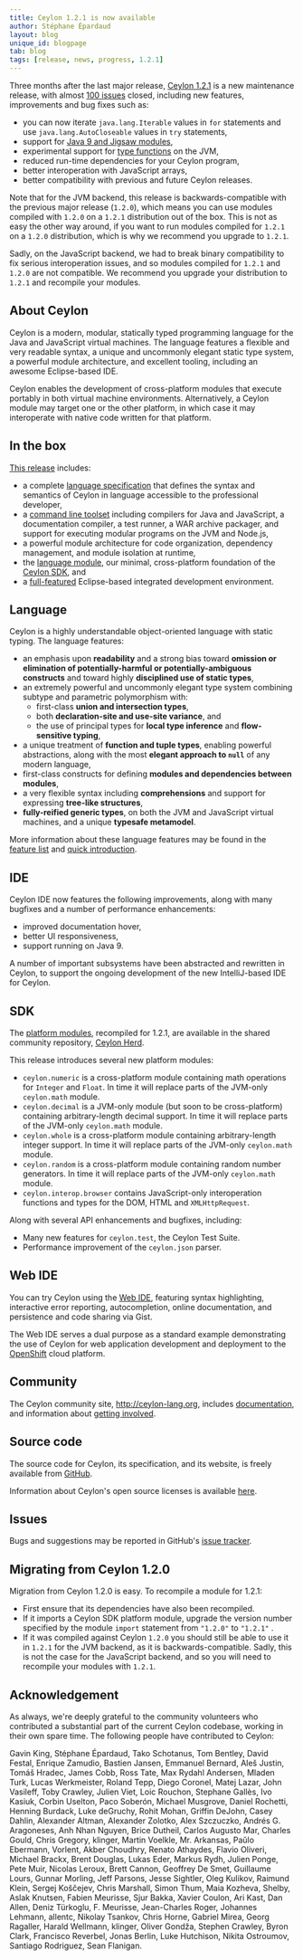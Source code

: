 ```yaml
---
title: Ceylon 1.2.1 is now available
author: Stéphane Épardaud
layout: blog
unique_id: blogpage
tab: blog
tags: [release, news, progress, 1.2.1]
---
```


[spec]: /documentation/1.2/spec
[toolset]: /documentation/1.2/reference/tool/ceylon/subcommands/index.html
[ceylon.language]: https://herd.ceylon-lang.org/modules/ceylon.language
[sdk]: https://modules.ceylon-lang.org/categories/SDK
[ide features]: /documentation/1.2/ide/features/
[Ceylon Herd]: https://herd.ceylon-lang.org
[documentation]: /documentation/1.2
[license]: /code/licenses/
[community]: /community/
[download]: /download/
[git]: https://github.com/ceylon
[issues]: /code/issues
[Web IDE]: http://try.ceylon-lang.org
[quick-intro]: /documentation/1.2/introduction/
[OpenShift]: http://openshift.com

Three months after the last major release,
[Ceylon 1.2.1][download] is a new maintenance release, 
with almost [100 issues][] closed, including new features,
improvements and bug fixes such as:

- you can now iterate `java.lang.Iterable` values in `for` statements
  and use `java.lang.AutoCloseable` values in `try` statements,
- support for [Java 9 and Jigsaw modules](/blog/2015/12/17/java9-jigsaw),
- experimental support for [type functions][] on the JVM,
- reduced run-time dependencies for your Ceylon program,
- better interoperation with JavaScript arrays,
- better compatibility with previous and future Ceylon releases. 

Note that for the JVM backend, this release is backwards-compatible
with the previous major release (`1.2.0`), which means you can use
modules compiled with `1.2.0` on a `1.2.1` distribution out of the box.
This is not as easy the other way around, if you want to run modules
compiled for `1.2.1` on a `1.2.0` distribution, which is why we 
recommend you upgrade to `1.2.1`.

Sadly, on the JavaScript backend, we had to break binary compatibility
to fix serious interoperation issues, and so modules compiled for `1.2.1`
and `1.2.0` are not compatible. We recommend you upgrade your distribution
to `1.2.1` and recompile your modules.

[type functions]: /blog/2015/06/03/generic-function-refs/
[100 issues]: https://github.com/ceylon/ceylon/issues?q=is%3Aissue+milestone%3A1.2.1+is%3Aclosed

## About Ceylon

Ceylon is a modern, modular, statically typed programming 
language for the Java and JavaScript virtual machines. The
language features a flexible and very readable syntax, a 
unique and uncommonly elegant static type system, a powerful 
module architecture, and excellent tooling, including an 
awesome Eclipse-based IDE.

Ceylon enables the development of cross-platform modules 
that execute portably in both virtual machine environments. 
Alternatively, a Ceylon module may target one or the other 
platform, in which case it may interoperate with native code 
written for that platform.

## In the box

[This release][download] includes:

- a complete [language specification][spec] that defines the 
  syntax and semantics of Ceylon in language accessible to 
  the professional developer,
- a [command line toolset][toolset] including compilers for 
  Java and JavaScript, a documentation compiler, a test 
  runner, a WAR archive packager, and support for executing 
  modular programs on the JVM and Node.js,
- a powerful module architecture for code organization,
  dependency management, and module isolation at runtime,
- the [language module][ceylon.language], our minimal, 
  cross-platform foundation of the [Ceylon SDK][sdk], and
- a [full-featured][ide features] Eclipse-based integrated 
  development environment.

## Language

Ceylon is a highly understandable object-oriented language 
with static typing. The language features:

- an emphasis upon __readability__ and a strong bias toward 
  __omission or elimination of potentially-harmful or 
  potentially-ambiguous constructs__ and toward highly 
  __disciplined use of static types__,
- an extremely powerful and uncommonly elegant type system 
  combining subtype and parametric polymorphism with:
  - first-class __union and intersection types__, 
  - both __declaration-site and use-site variance__, and
  - the use of principal types for __local type inference__ 
    and __flow-sensitive typing__,
- a unique treatment of __function and tuple types__, 
  enabling powerful abstractions, along with the most 
  __elegant approach to `null`__ of any modern language, 
- first-class constructs for defining __modules and 
  dependencies between modules__,
- a very flexible syntax including __comprehensions__ and 
  support for expressing __tree-like structures__,
- __fully-reified generic types__, on both the JVM and
  JavaScript virtual machines, and a unique __typesafe 
  metamodel__.

More information about these language features may be
found in the [feature list](/features) and 
[quick introduction][quick-intro].

## IDE

Ceylon IDE now features the following improvements, along
with many bugfixes and a number of performance enhancements:

- improved documentation hover,
- better UI responsiveness,
- support running on Java 9.

A number of important subsystems have been abstracted and
rewritten in Ceylon, to support the ongoing development of
the new IntelliJ-based IDE for Ceylon.

## SDK

The [platform modules][sdk], recompiled for 1.2.1, are 
available in the shared community repository, [Ceylon Herd][].

This release introduces several new platform modules:

- `ceylon.numeric` is a cross-platform module containing math
operations for `Integer` and `Float`. In time it will replace parts of
the JVM-only `ceylon.math` module.
- `ceylon.decimal` is a JVM-only module (but soon to be cross-platform) 
containing arbitrary-length decimal support. In time it will replace parts of
the JVM-only `ceylon.math` module.
- `ceylon.whole` is a cross-platform module containing arbitrary-length
integer support. In time it will replace parts of
the JVM-only `ceylon.math` module.
- `ceylon.random` is a cross-platform module containing random number
generators. In time it will replace parts of
the JVM-only `ceylon.math` module.
- `ceylon.interop.browser` contains JavaScript-only interoperation
functions and types for the DOM, HTML and `XMLHttpRequest`.

Along with several API enhancements and bugfixes, including:

- Many new features for `ceylon.test`, the Ceylon Test Suite.
- Performance improvement of the `ceylon.json` parser.

## Web IDE

You can try Ceylon using the [Web IDE][], featuring syntax highlighting, 
interactive error reporting, autocompletion, online 
documentation, and persistence and code sharing via Gist.

The Web IDE serves a dual purpose as a standard example
demonstrating the use of Ceylon for web application 
development and deployment to the [OpenShift][] cloud 
platform.

## Community

The Ceylon community site, <http://ceylon-lang.org>, includes 
[documentation][], and information about 
[getting involved][community].

## Source code

The source code for Ceylon, its specification, and its website,
is freely available from [GitHub][git].

Information about Ceylon's open source licenses is available 
[here][license].

## Issues

Bugs and suggestions may be reported in GitHub's 
[issue tracker][issues].

## Migrating from Ceylon 1.2.0

Migration from Ceylon 1.2.0 is easy. To recompile a module for 
1.2.1:

- First ensure that its dependencies have also been 
  recompiled.
- If it imports a Ceylon SDK platform module, upgrade the 
  version number specified by the module `import` statement 
  from `"1.2.0"` to `"1.2.1"` .
- If it was compiled against Ceylon `1.2.0` you should still
  be able to use it in `1.2.1` for the JVM backend,
  as it is backwards-compatible. Sadly, this is not the case
  for the JavaScript backend, and so you will need to recompile
  your modules with `1.2.1`.

## Acknowledgement

As always, we're deeply grateful to the community volunteers 
who contributed a substantial part of the current Ceylon 
codebase, working in their own spare time. The following 
people have contributed to Ceylon:

Gavin King, Stéphane Épardaud, Tako Schotanus, Tom Bentley,
David Festal, Enrique Zamudio, Bastien Jansen, 
Emmanuel Bernard, Aleš Justin, Tomáš Hradec, James Cobb, 
Ross Tate, Max Rydahl Andersen, Mladen Turk, 
Lucas Werkmeister, Roland Tepp, Diego Coronel, Matej Lazar, 
John Vasileff, Toby Crawley, Julien Viet, Loic Rouchon, 
Stephane Gallès, Ivo Kasiuk, Corbin Uselton, Paco Soberón,
Michael Musgrove, Daniel Rochetti, Henning Burdack, 
Luke deGruchy, Rohit Mohan, Griffin DeJohn, Casey Dahlin, 
Alexander Altman, Alexander Zolotko, Alex Szczuczko, 
Andrés G. Aragoneses, Anh Nhan Nguyen, Brice Dutheil, 
Carlos Augusto Mar, Charles Gould, Chris Gregory, klinger, 
Martin Voelkle, Mr. Arkansas, Paŭlo Ebermann, Vorlent, 
Akber Choudhry, Renato Athaydes, Flavio Oliveri, 
Michael Brackx, Brent Douglas, Lukas Eder, Markus Rydh, 
Julien Ponge, Pete Muir, Nicolas Leroux, Brett Cannon, 
Geoffrey De Smet, Guillaume Lours, Gunnar Morling, 
Jeff Parsons, Jesse Sightler, Oleg Kulikov, Raimund Klein, 
Sergej Koščejev, Chris Marshall, Simon Thum, Maia Kozheva, 
Shelby, Aslak Knutsen, Fabien Meurisse, Sjur Bakka, 
Xavier Coulon, Ari Kast, Dan Allen, Deniz Türkoglu, 
F. Meurisse, Jean-Charles Roger, Johannes Lehmann, allentc, 
Nikolay Tsankov, Chris Horne, Gabriel Mirea, Georg Ragaller, 
Harald Wellmann, klinger, Oliver Gondža, Stephen Crawley,
Byron Clark, Francisco Reverbel, Jonas Berlin, Luke Hutchison,
Nikita Ostroumov, Santiago Rodriguez, Sean Flanigan.
